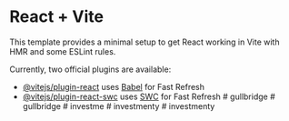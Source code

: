 # React + Vite

This template provides a minimal setup to get React working in Vite with HMR and some ESLint rules.

Currently, two official plugins are available:

- [@vitejs/plugin-react](https://github.com/vitejs/vite-plugin-react/blob/main/packages/plugin-react/README.md) uses [Babel](https://babeljs.io/) for Fast Refresh
- [@vitejs/plugin-react-swc](https://github.com/vitejs/vite-plugin-react-swc) uses [SWC](https://swc.rs/) for Fast Refresh
#   g u l l b r i d g e  
 #   g u l l b r i d g e  
 #   i n v e s t m e  
 #   i n v e s t m e n t y  
 #   i n v e s t m e n t y  
 